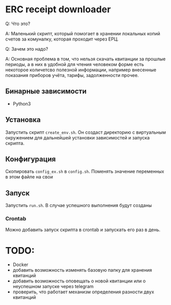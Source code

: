# ERC receipt downloader

Q: Что это?

A: Маленький скрипт, который помогает в хранении локальных копий 
счетов за комуналку, которая проходит через ЕРЦ.

Q: Зачем это надо?

A: Основная проблема в том, что нельзя скачать квитанции за прошлые периоды, а в них
в удобной для чтения человеком форме
есть некоторое количетсво полезной информации, например внесенные показания приборов
учёта, тарифы, задолженности прочее. 

## Бинарные зависимости
* Python3

## Установка
Запустить скрипт `create_env.sh`. Он создаст директорию с виртуальным окружением
для дальнейшей установки зависимостей и запуска скрипта.

## Конфигурация
Скопировать `config_ex.sh` в `config.sh`. Поменять значение переменных в этом файле на свои

## Запуск
Запустить `run.sh`. В случае успешного выполнения будут созданы 

### Crontab
Можно добавить запуск скрипта в crontab и запускать его раз в день.


# TODO:
* Docker
* добавить возможность изменять базовую папку для хранения квитанций
* добавить возможность оповещать о новой квитанции или о неуспешном запуске через telegram
* проверить, что работает механизм определения разности двух квитанций